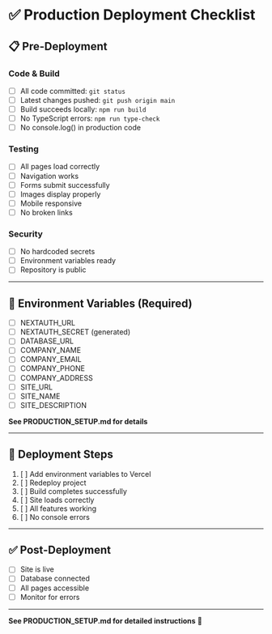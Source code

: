 # ✅ Production Deployment Checklist

## 📋 Pre-Deployment

### Code & Build
- [ ] All code committed: `git status`
- [ ] Latest changes pushed: `git push origin main`
- [ ] Build succeeds locally: `npm run build`
- [ ] No TypeScript errors: `npm run type-check`
- [ ] No console.log() in production code

### Testing
- [ ] All pages load correctly
- [ ] Navigation works
- [ ] Forms submit successfully
- [ ] Images display properly
- [ ] Mobile responsive
- [ ] No broken links

### Security
- [ ] No hardcoded secrets
- [ ] Environment variables ready
- [ ] Repository is public

---

## 🔐 Environment Variables (Required)

- [ ] NEXTAUTH_URL
- [ ] NEXTAUTH_SECRET (generated)
- [ ] DATABASE_URL
- [ ] COMPANY_NAME
- [ ] COMPANY_EMAIL
- [ ] COMPANY_PHONE
- [ ] COMPANY_ADDRESS
- [ ] SITE_URL
- [ ] SITE_NAME
- [ ] SITE_DESCRIPTION

**See PRODUCTION_SETUP.md for details**

---

## 🚀 Deployment Steps

1. [ ] Add environment variables to Vercel
2. [ ] Redeploy project
3. [ ] Build completes successfully
4. [ ] Site loads correctly
5. [ ] All features working
6. [ ] No console errors

---

## ✅ Post-Deployment

- [ ] Site is live
- [ ] Database connected
- [ ] All pages accessible
- [ ] Monitor for errors

---

**See PRODUCTION_SETUP.md for detailed instructions** 📖

